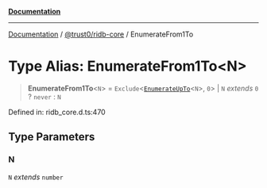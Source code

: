 [**Documentation**](../../../README.md)

***

[Documentation](../../../README.md) / [@trust0/ridb-core](../README.md) / EnumerateFrom1To

# Type Alias: EnumerateFrom1To\<N\>

> **EnumerateFrom1To**\<`N`\> = `Exclude`\<[`EnumerateUpTo`](EnumerateUpTo.md)\<`N`\>, `0`\> \| `N` *extends* `0` ? `never` : `N`

Defined in: ridb\_core.d.ts:470

## Type Parameters

### N

`N` *extends* `number`
